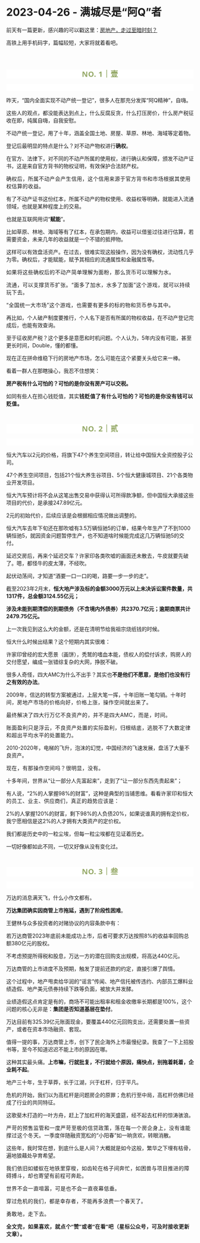 # 2023-04-26 - 满城尽是“阿Q”者

<p style="visibility: visible;">前天有一篇更新，感兴趣的可以戳这里：<a target="_blank" href="http://mp.weixin.qq.com/s?__biz=Mzg2ODg2ODA4Mg==&amp;mid=2247484125&amp;idx=1&amp;sn=997351395820dc4d808d9a8949640054&amp;chksm=cea48840f9d30156c363d47caea890ed48b9af10b2abc10c05f362af8e7b55c612a9fbc66229&amp;scene=21#wechat_redirect" textvalue="房地产，走过至暗时刻" linktype="text" imgurl="" imgdata="null" data-itemshowtype="0" tab="innerlink" data-linktype="2" style="visibility: visible;" hasload="1">房地产，走过至暗时刻？</a><br style="visibility: visible;"></p><p style="visibility: visible;">高铁上用手机码字，篇幅较短，大家将就着看吧。<br style="visibility: visible;"></p><p style="visibility: visible;"><br style="visibility: visible;"><br style="visibility: visible;"></p><p style="outline: 0px;max-width: 100%;color: rgb(34, 34, 34);letter-spacing: 0.544px;white-space: normal;font-family: -apple-system-font, system-ui, &quot;Helvetica Neue&quot;, &quot;PingFang SC&quot;, &quot;Hiragino Sans GB&quot;, &quot;Microsoft YaHei UI&quot;, &quot;Microsoft YaHei&quot;, Arial, sans-serif;background-color: rgb(255, 255, 255);text-align: center;visibility: visible;box-sizing: border-box !important;overflow-wrap: break-word !important;"><span style="outline: 0px;max-width: 100%;font-weight: bold;line-height: 25px;color: rgb(149, 169, 103);font-size: 20px;visibility: visible;box-sizing: border-box !important;overflow-wrap: break-word !important;">NO. 1｜壹</span></p><p style="outline: 0px;max-width: 100%;color: rgb(34, 34, 34);letter-spacing: 0.544px;white-space: normal;font-family: -apple-system-font, system-ui, &quot;Helvetica Neue&quot;, &quot;PingFang SC&quot;, &quot;Hiragino Sans GB&quot;, &quot;Microsoft YaHei UI&quot;, &quot;Microsoft YaHei&quot;, Arial, sans-serif;background-color: rgb(255, 255, 255);text-align: center;visibility: visible;box-sizing: border-box !important;overflow-wrap: break-word !important;"><br style="outline: 0px;max-width: 100%;visibility: visible;box-sizing: border-box !important;overflow-wrap: break-word !important;"></p><p style="visibility: visible;">昨天，“国内全面实现不动产统一登记”，很多人在那充分发挥“阿Q精神”，自嗨。<br style="visibility: visible;"></p><p style="visibility: visible;">这些人的观点，都没能表达到点上，什么反腐反贪，什么打压房价，什么房产税征收在即，纯属自嗨，自我安慰。</p><p style="visibility: visible;">不动产统一登记，用了十年，涵盖全国土地、房屋、草原、林地、海域等定着物。<br style="visibility: visible;"></p><p style="visibility: visible;">登记后最明显的特点是什么？对不动产物权进行<strong style="visibility: visible;">确权</strong>。</p><p style="visibility: visible;">在官方、法律下，对不同的不动产所属的使用权，进行确认和保障，颁发不动产证书，这是来自官方背书的物权证明，有效保护合法财产权。<br style="visibility: visible;"></p><p style="visibility: visible;"><span style="letter-spacing: 0.578px; visibility: visible;">确权后，所属不动产</span><span style="letter-spacing: 0.578px; visibility: visible;">会</span><span style="letter-spacing: 0.578px; visibility: visible;">产生信用，这个信用来源于</span><span style="letter-spacing: 0.578px; visibility: visible;">官方背书和市场根据</span><span style="letter-spacing: 0.578px; visibility: visible;">其使用权</span><span style="letter-spacing: 0.578px; visibility: visible;">估算的收益</span><span style="letter-spacing: 0.578px; visibility: visible;">。</span></p><p style="visibility: visible;">有了不动产证书这份红本，所属不动产的物权使用、收益权等明确，就能进入流通领域，也就是某种程度上的交易。</p><p style="visibility: visible;">也就是互联网用词“<strong style="visibility: visible;">赋能</strong>”。</p><p style="visibility: visible;">比如草原、林地、海域等有了红本，在承包期内，收益可以借鉴过往进行估算，若需要资金，未来几年的收益就是一个不错的抵押物。</p><p style="visibility: visible;">这样可以有效盘活资产。在过去，很难实现这般操作，因为没有确权，流动性几乎为零。确权后，才能赋能，赋予其相应的流通属性和金融属性等。</p><p style="visibility: visible;"><span style="letter-spacing: 0.578px; visibility: visible;"></span><span style="letter-spacing: 0.578px; visibility: visible;">如果将这些确权后的不动产简单理解为面粉，那么货币可以理解为水。</span></p><p style="visibility: visible;"><span style="letter-spacing: 0.578px; visibility: visible;"><span style="letter-spacing: 0.578px; visibility: visible;">流通，</span><span style="letter-spacing: 0.578px; visibility: visible;">可以支撑货币扩张。“面多了加水，水多了加面”这个游戏，就可以持续玩下去。</span></span></p><p style="visibility: visible;"><span style="letter-spacing: 0.578px; visibility: visible;"><span style="letter-spacing: 0.578px; visibility: visible;">“全国统一大市场”这个游戏，也需要有更多的标的物和货币参与其中。</span></span></p><p>再比如，个人破产制度要推行，个人名下是否有所属的物权收益，在不动产登记完成后，也能有效查询。</p><p>至于征收房产税？这个更多是意愿和时机问题。个人认为，5年内没有可能，甚至更长时间，Double，懂的都懂。</p><p>现在正在拼命维稳下行的房地产市场，怎么可能在这个紧要关头给它来一棒。<br><span style="letter-spacing: 0.578px;"></span></p><p>看着一群人在那瞎操心，我忍不住想笑：<br></p><p><strong>房产税有什么可怕的？可怕的是你没有房产可以交税。</strong></p><p>如同有些人在担心钱贬值，其实<span style="letter-spacing: 0.578px;"></span><strong><span style="letter-spacing: 0.578px;">钱贬值了有什么可怕的？可怕的是你没有钱可以贬值。</span></strong></p><p><br></p><p style="outline: 0px;max-width: 100%;color: rgb(34, 34, 34);letter-spacing: 0.544px;white-space: normal;font-family: -apple-system-font, system-ui, &quot;Helvetica Neue&quot;, &quot;PingFang SC&quot;, &quot;Hiragino Sans GB&quot;, &quot;Microsoft YaHei UI&quot;, &quot;Microsoft YaHei&quot;, Arial, sans-serif;background-color: rgb(255, 255, 255);text-align: center;visibility: visible;box-sizing: border-box !important;overflow-wrap: break-word !important;"><span style="outline: 0px;max-width: 100%;font-weight: bold;line-height: 25px;color: rgb(149, 169, 103);font-size: 20px;visibility: visible;box-sizing: border-box !important;overflow-wrap: break-word !important;">NO. 2｜贰</span></p><p style="outline: 0px;max-width: 100%;color: rgb(34, 34, 34);letter-spacing: 0.544px;white-space: normal;font-family: -apple-system-font, system-ui, &quot;Helvetica Neue&quot;, &quot;PingFang SC&quot;, &quot;Hiragino Sans GB&quot;, &quot;Microsoft YaHei UI&quot;, &quot;Microsoft YaHei&quot;, Arial, sans-serif;background-color: rgb(255, 255, 255);text-align: center;visibility: visible;box-sizing: border-box !important;overflow-wrap: break-word !important;"><br style="outline: 0px;max-width: 100%;visibility: visible;box-sizing: border-box !important;overflow-wrap: break-word !important;"></p><p>恒大汽车以2元的价格，将旗下47个养生空间项目，转让给中国恒大全资控股子公司。</p><p>47个养生空间项目，包括21个恒大养生谷项目、5个恒大健康城项目、21个各类物业开发项目。<br></p><p>恒大汽车预计将不会从这笔出售交易中获得认可所得款净额，但中国恒大承接这些项目的代价，是承接247.89亿元。<br></p><p>2元的初始代价，后续应该是会根据相应情况做出调整的。<br></p><p>恒大汽车去年下旬还在那吹嘘有3.5万辆恒驰5的订单，结果今年生产了不到1000辆恒驰5，就因资金问题暂停生产，也不知道啥时候能完成这几万辆恒驰5的交付。</p><p>延迟交房后，再来个延迟交车？许家印各类吹嘘的画面还未散去，牛皮就要先破了。嗯，都怪牛的皮太薄，不经吹。</p><p>起伏动荡间，才知道“酒要一口一口的喝，路要一步一步的走”。</p><p>截至2023年2月末，<strong>恒大地产涉及标的金额3000万元以上未决诉讼案件数量，共1317件，总金额3124.55亿元；</strong><br></p><p><strong>涉及未能到期清偿的到期债务（不含境内外债券）共2370.7亿元；逾期商票共计2479.75亿元。<br></strong></p><p>上一次我见到这么大的金额，还是在清明节给我祖宗烧纸钱的时候。<strong><br></strong></p><p>恒大什么时候出结果？这个短期内其实很难：</p><p>许家印曾经的宏大愿景（画饼），秃鹫的嗜血本能，债权人的偿付诉求，购房人的交付愿望，编成一张错综复杂的大网，挣脱不破。</p><p>很多人奇怪，四大AMC为什么不出手？其实也<strong>不是他们不愿意，是他们也没有行之有效的办法</strong>。<br></p><p>2009年，信达的转型方案被通过，上层大笔一挥，十年旧账一笔勾销。十年<span style="letter-spacing: 0.034em;">时间，房地产市场的价格向好，价格上涨，操作空间就出来了。</span><span style="letter-spacing: 0.034em;"></span></p><p><span style="letter-spacing: 0.034em;"><span style="letter-spacing: 0.578px;">最终解决了四大行万亿不良资产的，并不是四大AMC，而是，时间。</span></span></p><p><span style="letter-spacing: 0.034em;"><span style="letter-spacing: 0.578px;">账面盈利只是浮云，不良资产处置的实际盈利，归根结底，逃脱不了大数定律和超出平均水平的处置能力。</span></span></p><p>2010-2020年，电梯的飞升，泡沫的幻觉，中国经济的飞速发展，盘活了大量不良资产。</p><p><span style="letter-spacing: 0.034em;"><span style="letter-spacing: 0.578px;">现在，有那操作空间吗？很明显，没有。</span></span></p><p>十多年间，世界从“让一部分人先富起来”，走到了“让一部分东西先贵起来”；</p><p>有人说，“2%的人掌握98%的财富”，这种是典型的当铺思维。看看<span style="letter-spacing: 0.034em;">许家印和恒大的员工、业主、供应商们，</span><span style="letter-spacing: 0.034em;">真正的趋势应该</span><span style="letter-spacing: 0.034em;">是：</span></p><p>2%的人掌握120%的财富，剩下98%的人负债20%，如果说谁真的拥有定价权，我宁愿相信是这2%的人才拥有大类资产的定价权。</p><p>我们都是历史中的一粒尘埃，但每一粒尘埃都在见证着历史。</p><p>一切好像都如此不同，一切又好像从没有变化过。<span style="letter-spacing: 0.034em;"></span></p><p><br></p><p style="outline: 0px;max-width: 100%;color: rgb(34, 34, 34);letter-spacing: 0.544px;white-space: normal;font-family: -apple-system-font, system-ui, &quot;Helvetica Neue&quot;, &quot;PingFang SC&quot;, &quot;Hiragino Sans GB&quot;, &quot;Microsoft YaHei UI&quot;, &quot;Microsoft YaHei&quot;, Arial, sans-serif;background-color: rgb(255, 255, 255);text-align: center;visibility: visible;box-sizing: border-box !important;overflow-wrap: break-word !important;"><span style="outline: 0px;max-width: 100%;font-weight: bold;line-height: 25px;color: rgb(149, 169, 103);font-size: 20px;visibility: visible;box-sizing: border-box !important;overflow-wrap: break-word !important;">NO. 3｜叁</span></p><p style="outline: 0px;max-width: 100%;color: rgb(34, 34, 34);letter-spacing: 0.544px;white-space: normal;font-family: -apple-system-font, system-ui, &quot;Helvetica Neue&quot;, &quot;PingFang SC&quot;, &quot;Hiragino Sans GB&quot;, &quot;Microsoft YaHei UI&quot;, &quot;Microsoft YaHei&quot;, Arial, sans-serif;background-color: rgb(255, 255, 255);text-align: center;visibility: visible;box-sizing: border-box !important;overflow-wrap: break-word !important;"><br style="outline: 0px;max-width: 100%;visibility: visible;box-sizing: border-box !important;overflow-wrap: break-word !important;"></p><p>万达的消息满天飞，什么小作文都有。<br></p><p><strong>万达集团确实因商管上市拖延，遇到了阶段性困难</strong>。<br></p><p>王健林与众多投资者的对赌协议的内容条款中有：</p><p>若万达商管2023年底前未能成功上市，后者可要求万达按照8%的收益率回购总额380亿元的股权。<br></p><p>不考虑预提所得税和股息，万达一方的潜在回购支出规模，将高达440亿元。<br></p><p>万达商管的上市进度不及预期，触发了提前还款的约定，直接引爆了舆情。<br></p><p>这个过程中，地产甩卖给华润的“谣言”传闻、地产信托被传违约、内部员工爆料业绩造假、地产美元债券持续下跌等负面，被放大并发酵。<br></p><p>业绩造假这点肯定是有的，商场不可能出租率和租金收缴率长期都是100%，这个问题的核心无非是：<strong>集团是否知道基层在垫付</strong>。<br></p><p>万达目前有325.39亿元账面现金，要覆盖440亿元回购支出，还需要处置一些资产，或者在资本市场融资、套现。</p><p>值得一提的事，万达商管上市，创下了民企海外上市最慢纪录。我查了一下上招股书等，至今不知道迟迟不能上市的原因在哪。<br></p><p>这种其实最头痛。<strong>上市嘛，行就批复，不行就给个原因，痛快点，别拖着耗着，企业耗不起</strong>。</p><p>地产三十年，生于草莽，长于江湖，兴于杠杆，归于平凡。</p><p>危机的开始，我们以为高杠杆是问题房企的原罪；危机行至中局，高杠杆仿佛已经成了行业的共同特征。</p><p>这歌斐木打造的一叶方舟，赶上了加杠杆的海天盛筵，经不起去杠杆的惊涛骇浪。</p><p><span style="letter-spacing: 0.578px;">严苛的预售监管和一度严苛至极的</span><span style="letter-spacing: 0.578px;">信贷政策，落在每一个房企身上，没有谁能撑过这个冬天。</span>一季度伴随融资宽松的“小阳春”如一晌贪欢，转眼消散。</p><p>这些年，我时常在想，到底什么是人间？大概就是如今这般，繁华之下埋有枯骨，遍地狼藉处孕育希望。</p><p><span style="letter-spacing: 0.034em;">我们依旧如蝼蚁在地铁里穿梭，如齿轮在格子间奔忙，如困兽与项目推进的障碍搏斗，却也寄望有前程可奔赴。</span></p><p><span style="letter-spacing: 0.034em;"><span style="letter-spacing: 0.578px;">世界不会一直喧嚣，可是也不会一直夜幕低垂。</span><span style="letter-spacing: 0.578px;"></span></span></p><p><span style="letter-spacing: 0.034em;"><span style="letter-spacing: 0.578px;"></span><span style="letter-spacing: 0.034em;">穿过危机的我们，都是幸存者，不能再多浪费一个春天了。</span></span></p><p><span style="letter-spacing: 0.034em;"><span style="letter-spacing: 0.034em;"><span style="letter-spacing: 0.578px;"></span><span style="letter-spacing: 0.578px;">勇敢地</span><span style="letter-spacing: 0.578px;">，走下去。</span></span></span></p><p style="margin-bottom: 0px;"><strong style="outline: 0px;max-width: 100%;color: rgb(34, 34, 34);font-family: system-ui, -apple-system, BlinkMacSystemFont, &quot;Helvetica Neue&quot;, &quot;PingFang SC&quot;, &quot;Hiragino Sans GB&quot;, &quot;Microsoft YaHei UI&quot;, &quot;Microsoft YaHei&quot;, Arial, sans-serif;letter-spacing: 0.544px;white-space: normal;background-color: rgb(255, 255, 255);font-size: 16px;box-sizing: border-box !important;overflow-wrap: break-word !important;"><span style="outline: 0px;max-width: 100%;font-size: 14px;box-sizing: border-box !important;overflow-wrap: break-word !important;">全文完，如果喜欢，就点个“赞”或者“在看”吧（星标公众号，可及时接收更新文章）。</span></strong></p><p style="display: none;"><mp-style-type data-value="3"></mp-style-type></p>